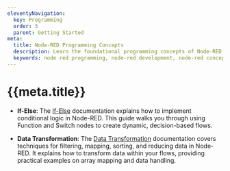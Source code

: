 ```yaml
---
eleventyNavigation:
  key: Programming
  order: 3
  parent: Getting Started
meta:
  title: Node-RED Programming Concepts
  description: Learn the foundational programming concepts of Node-RED to enhance your development process.
  keywords: node red programming, node-red development, node-red concepts
---
```


# {{meta.title}}

- **If-Else**: The [If-Else](./if-else) documentation explains how to implement conditional logic in Node-RED. This guide walks you through using Function and Switch nodes to create dynamic, decision-based flows.
  
- **Data Transformation**: The [Data Transformation](./data-transformation) documentation covers techniques for filtering, mapping, sorting, and reducing data in Node-RED. It explains how to transform data within your flows, providing practical examples on array mapping and data handling.
